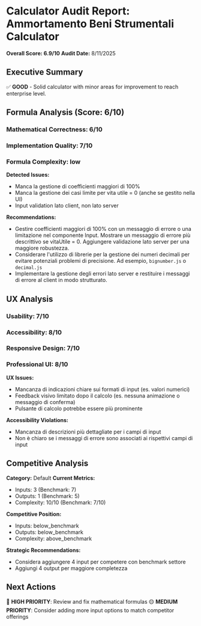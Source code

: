 # Calculator Audit Report: Ammortamento Beni Strumentali Calculator

**Overall Score: 6.9/10**
**Audit Date:** 8/11/2025

## Executive Summary

✅ **GOOD** - Solid calculator with minor areas for improvement to reach enterprise level.

## Formula Analysis (Score: 6/10)

### Mathematical Correctness: 6/10
### Implementation Quality: 7/10
### Formula Complexity: low

**Detected Issues:**
- Manca la gestione di coefficienti maggiori di 100%
- Manca la gestione dei casi limite per vita utile = 0 (anche se gestito nella UI)
- Input validation lato client, non lato server

**Recommendations:**
- Gestire coefficienti maggiori di 100% con un messaggio di errore o una limitazione nel componente Input. Mostrare un messaggio di errore più descrittivo se vitaUtile = 0. Aggiungere validazione lato server per una maggiore robustezza.
- Considerare l'utilizzo di librerie per la gestione dei numeri decimali per evitare potenziali problemi di precisione. Ad esempio, `bignumber.js` o `decimal.js`
- Implementare la gestione degli errori lato server e restituire i messaggi di errore al client in modo strutturato.

## UX Analysis

### Usability: 7/10
### Accessibility: 8/10  
### Responsive Design: 7/10
### Professional UI: 8/10

**UX Issues:**
- Mancanza di indicazioni chiare sui formati di input (es. valori numerici)
- Feedback visivo limitato dopo il calcolo (es. nessuna animazione o messaggio di conferma)
- Pulsante di calcolo potrebbe essere più prominente

**Accessibility Violations:**
- Mancanza di descrizioni più dettagliate per i campi di input
- Non è chiaro se i messaggi di errore sono associati ai rispettivi campi di input

## Competitive Analysis

**Category:** Default
**Current Metrics:**
- Inputs: 3 (Benchmark: 7)
- Outputs: 1 (Benchmark: 5)
- Complexity: 10/10 (Benchmark: 7/10)

**Competitive Position:**
- Inputs: below_benchmark
- Outputs: below_benchmark  
- Complexity: above_benchmark

**Strategic Recommendations:**
- Considera aggiungere 4 input per competere con benchmark settore
- Aggiungi 4 output per maggiore completezza

## Next Actions

🔴 **HIGH PRIORITY**: Review and fix mathematical formulas
🟡 **MEDIUM PRIORITY**: Consider adding more input options to match competitor offerings

